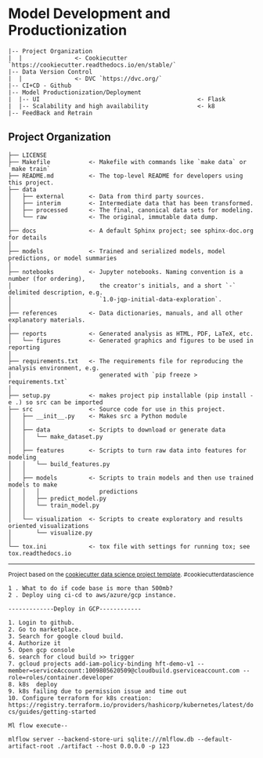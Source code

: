 Model Development and Productionization 
=======================================
    |-- Project Organization
    |  |               <- Cookiecutter `https://cookiecutter.readthedocs.io/en/stable/`
    |-- Data Version Control
    |  |               <- DVC `https://dvc.org/`
    |-- CI+CD - Github
    |-- Model Productionization/Deployment
    |  |-- UI                                             <- Flask
    |  |-- Scalability and high availability              <- k8
    |-- FeedBack and Retrain 
    



Project Organization
------------

    ├── LICENSE
    ├── Makefile           <- Makefile with commands like `make data` or `make train`
    ├── README.md          <- The top-level README for developers using this project.
    ├── data
    │   ├── external       <- Data from third party sources.
    │   ├── interim        <- Intermediate data that has been transformed.
    │   ├── processed      <- The final, canonical data sets for modeling.
    │   └── raw            <- The original, immutable data dump.
    │
    ├── docs               <- A default Sphinx project; see sphinx-doc.org for details
    │
    ├── models             <- Trained and serialized models, model predictions, or model summaries
    │
    ├── notebooks          <- Jupyter notebooks. Naming convention is a number (for ordering),
    │                         the creator's initials, and a short `-` delimited description, e.g.
    │                         `1.0-jqp-initial-data-exploration`.
    │
    ├── references         <- Data dictionaries, manuals, and all other explanatory materials.
    │
    ├── reports            <- Generated analysis as HTML, PDF, LaTeX, etc.
    │   └── figures        <- Generated graphics and figures to be used in reporting
    │
    ├── requirements.txt   <- The requirements file for reproducing the analysis environment, e.g.
    │                         generated with `pip freeze > requirements.txt`
    │
    ├── setup.py           <- makes project pip installable (pip install -e .) so src can be imported
    ├── src                <- Source code for use in this project.
    │   ├── __init__.py    <- Makes src a Python module
    │   │
    │   ├── data           <- Scripts to download or generate data
    │   │   └── make_dataset.py
    │   │
    │   ├── features       <- Scripts to turn raw data into features for modeling
    │   │   └── build_features.py
    │   │
    │   ├── models         <- Scripts to train models and then use trained models to make
    │   │   │                 predictions
    │   │   ├── predict_model.py
    │   │   └── train_model.py
    │   │
    │   └── visualization  <- Scripts to create exploratory and results oriented visualizations
    │       └── visualize.py
    │
    └── tox.ini            <- tox file with settings for running tox; see tox.readthedocs.io


--------

<p><small>Project based on the <a target="_blank" href="https://drivendata.github.io/cookiecutter-data-science/">cookiecutter data science project template</a>. #cookiecutterdatascience</small></p>


```1 . What to do if code base is more than 500mb?```</br>
```2 . Deploy uing ci-cd to aws/azure/gcp instance.```</br>




```-------------Deploy in GCP------------```</br>

`1. Login to github.`</br>
`2. Go to marketplace.`</br>
`3. Search for google cloud build.`</br>
`4. Authorize it`</br>
`5. Open gcp console `</br>
`6. search for cloud build >> trigger`</br>
```7. gcloud projects add-iam-policy-binding hft-demo-v1 --member=serviceAccount:1009805620509@cloudbuild.gserviceaccount.com --role=roles/container.developer```</br>
`8. k8s  deploy`</br>
`9. k8s failing due to permission issue and time out`</br>
`10. Configure terraform for k8s creation: https://registry.terraform.io/providers/hashicorp/kubernetes/latest/docs/guides/getting-started`


`Ml flow execute--`

`mlflow server --backend-store-uri sqlite:///mlflow.db --default-artifact-root ./artifact --host 0.0.0.0 -p 123`
